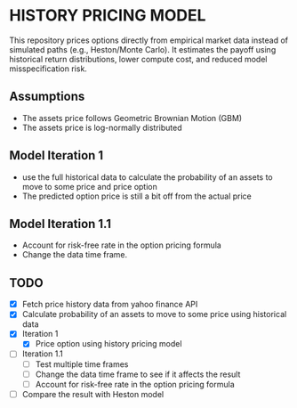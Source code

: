 # HISTORY PRICING MODEL

This repository prices options directly from empirical market data instead of simulated paths (e.g., Heston/Monte Carlo). It estimates the payoff using historical return distributions, lower compute cost, and reduced model misspecification risk.

## Assumptions

- The assets price follows Geometric Brownian Motion (GBM)
- The assets price is log-normally distributed

## Model Iteration 1

- use the full historical data to calculate the probability of an assets to move to some price and price option
- The predicted option price is still a bit off from the actual price

## Model Iteration 1.1

- Account for risk-free rate in the option pricing formula
- Change the data time frame.

## TODO

- [x] Fetch price history data from yahoo finance API
- [x] Calculate probability of an assets to move to some price using historical data
- [x] Iteration 1
  - [x] Price option using history pricing model
- [ ] Iteration 1.1
  - [ ] Test multiple time frames
  - [ ] Change the data time frame to see if it affects the result
  - [ ] Account for risk-free rate in the option pricing formula
- [ ] Compare the result with Heston model
